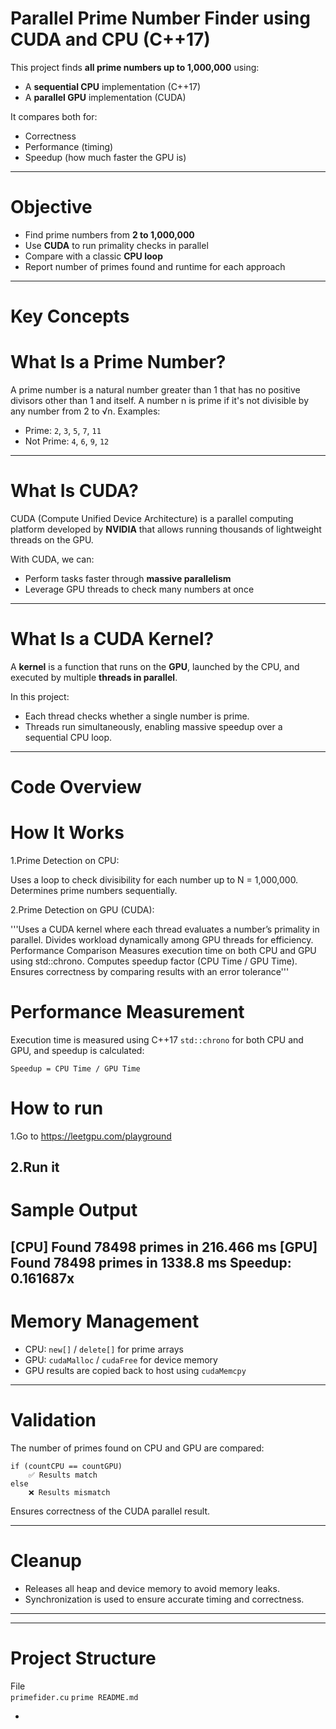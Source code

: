 

# Parallel Prime Number Finder using CUDA and CPU (C++17)

This project finds **all prime numbers up to 1,000,000** using:

-  A **sequential CPU** implementation (C++17)
-  A **parallel GPU** implementation (CUDA)

It compares both for:
-  Correctness
-  Performance (timing)
-  Speedup (how much faster the GPU is)

---

#  Objective

- Find prime numbers from **2 to 1,000,000**
- Use **CUDA** to run primality checks in parallel
- Compare with a classic **CPU loop**
- Report number of primes found and runtime for each approach

---

# Key Concepts

# What Is a Prime Number?

A prime number is a natural number greater than 1 that has no positive divisors other than 1 and itself.
A number n is prime if it's not divisible by any number from 2 to √n.
Examples:
-  Prime: `2`, `3`, `5`, `7`, `11`
-  Not Prime: `4`, `6`, `9`, `12`

---

# What Is CUDA?

CUDA (Compute Unified Device Architecture) is a parallel computing platform developed by **NVIDIA** that allows running thousands of lightweight threads on the GPU.

With CUDA, we can:
- Perform tasks faster through **massive parallelism**
- Leverage GPU threads to check many numbers at once

---

# What Is a CUDA Kernel?

A **kernel** is a function that runs on the **GPU**, launched by the CPU, and executed by multiple **threads in parallel**.

In this project:
- Each thread checks whether a single number is prime.
- Threads run simultaneously, enabling massive speedup over a sequential CPU loop.

---

# Code Overview

 # How It Works
1.Prime Detection on CPU:

Uses a loop to check divisibility for each number up to N = 1,000,000.
Determines prime numbers sequentially.

2.Prime Detection on GPU (CUDA):

'''Uses a CUDA kernel where each thread evaluates a number’s primality in parallel.
Divides workload dynamically among GPU threads for efficiency.
Performance Comparison
Measures execution time on both CPU and GPU using std::chrono.
Computes speedup factor (CPU Time / GPU Time).
Ensures correctness by comparing results with an error tolerance'''

#  Performance Measurement

Execution time is measured using C++17 `std::chrono` for both CPU and GPU, and speedup is calculated:

```text
Speedup = CPU Time / GPU Time
```






# How to run 

1.Go to 
https://leetgpu.com/playground

2.Run it 
---

# Sample Output


[CPU] Found 78498 primes in 216.466 ms
[GPU] Found 78498 primes in 1338.8 ms
Speedup: 0.161687x
---

#  Memory Management

- CPU: `new[]` / `delete[]` for prime arrays  
- GPU: `cudaMalloc` / `cudaFree` for device memory  
- GPU results are copied back to host using `cudaMemcpy`

---

# Validation

The number of primes found on CPU and GPU are compared:

```text
if (countCPU == countGPU)
    ✅ Results match
else
    ❌ Results mismatch
```

Ensures correctness of the CUDA parallel result.

---

#  Cleanup

- Releases all heap and device memory to avoid memory leaks.
- Synchronization is used to ensure accurate timing and correctness.

---



---

# Project Structure

 File                 
 `primefider.cu`
 `prime README.md`        

-
